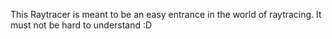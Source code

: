 This Raytracer is meant to be an easy entrance in the world of raytracing. It must not be hard to understand :D